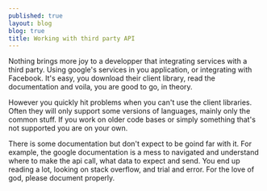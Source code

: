 ```yaml
---
published: true
layout: blog
blog: true
title: Working with third party API
---
```

Nothing brings more joy to a developper that integrating services with a third party. Using google's services in you application, or integrating with Facebook. It's easy, you download their client library, read the documentation and voila, you are good to go, in theory.

However you quickly hit problems when you can't use the client libraries. Often they will only support some versions of languages, mainly only the common stuff. If you work on older code bases or simply something that's not supported you are on your own.

There is some documentation but don't expect to be goind far with it. For example, the google documentation is a mess to navigated and understand where to make the api call, what data to expect and send. You end up reading a lot, looking on stack overflow, and trial and error. For the love of god, please document properly.
